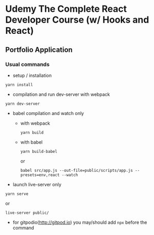 # Udemy The Complete React Developer Course (w/ Hooks and React)


## Portfolio Application



### Usual commands

- setup / installation
```
yarn install
```

- compilation and run dev-server with webpack
```
yarn dev-server
```

- babel compilation and watch only

  - with webpack
	```
	yarn build
	```

  - with babel
	```
	yarn build-babel
	```
	or
	```
	babel src/app.js --out-file=public/scripts/app.js --presets=env,react --watch
	```

- launch live-server only
```
yarn serve
```
or
```
live-server public/
```

- for gitpodio(http://gitpod.io) you may/should add `npx` before the command